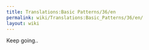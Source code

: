 ```yaml
---
title: Translations:Basic Patterns/36/en
permalink: wiki/Translations:Basic_Patterns/36/en/
layout: wiki
---
```


Keep going..
